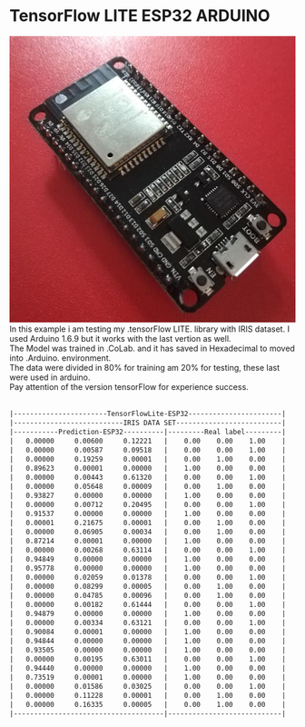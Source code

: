 
# TensorFlow LITE ESP32 ARDUINO

![imagen](0.jpg)  
In this example i am testing my .tensorFlow LITE. library with IRIS dataset. I used Arduino 1.6.9 but it works with the last vertion as well.   
The Model was trained in .CoLab. and it has saved in Hexadecimal to  moved into .Arduino. environment.   
The data were divided in 80% for training am 20% for testing, these last were used in arduino.  
Pay attention of the version tensorFlow for experience success.  
``` text

|-----------------------TensorFlowLite-ESP32-----------------------|
|---------------------------IRIS DATA SET--------------------------|
|-----------Prediction-ESP32----------|---------Real label---------|
|   0.00000     0.00600     0.12221   |    0.00    0.00    1.00    |
|   0.00000     0.00587     0.09518   |    0.00    0.00    1.00    |
|   0.00000     0.19259     0.00001   |    0.00    1.00    0.00    |
|   0.89623     0.00001     0.00000   |    1.00    0.00    0.00    |
|   0.00000     0.00443     0.61320   |    0.00    0.00    1.00    |
|   0.00000     0.05648     0.00009   |    0.00    1.00    0.00    |
|   0.93827     0.00000     0.00000   |    1.00    0.00    0.00    |
|   0.00000     0.00712     0.20495   |    0.00    0.00    1.00    |
|   0.91537     0.00000     0.00000   |    1.00    0.00    0.00    |
|   0.00001     0.21675     0.00001   |    0.00    1.00    0.00    |
|   0.00000     0.06905     0.00034   |    0.00    1.00    0.00    |
|   0.87214     0.00001     0.00000   |    1.00    0.00    0.00    |
|   0.00000     0.00268     0.63114   |    0.00    0.00    1.00    |
|   0.94849     0.00000     0.00000   |    1.00    0.00    0.00    |
|   0.95778     0.00000     0.00000   |    1.00    0.00    0.00    |
|   0.00000     0.02059     0.01378   |    0.00    0.00    1.00    |
|   0.00000     0.08299     0.00005   |    0.00    1.00    0.00    |
|   0.00000     0.04785     0.00096   |    0.00    1.00    0.00    |
|   0.00000     0.00182     0.61444   |    0.00    0.00    1.00    |
|   0.94879     0.00000     0.00000   |    1.00    0.00    0.00    |
|   0.00000     0.00334     0.63121   |    0.00    0.00    1.00    |
|   0.90084     0.00001     0.00000   |    1.00    0.00    0.00    |
|   0.94844     0.00000     0.00000   |    1.00    0.00    0.00    |
|   0.93505     0.00000     0.00000   |    1.00    0.00    0.00    |
|   0.00000     0.00195     0.63011   |    0.00    0.00    1.00    |
|   0.94440     0.00000     0.00000   |    1.00    0.00    0.00    |
|   0.73519     0.00001     0.00000   |    1.00    0.00    0.00    |
|   0.00000     0.01586     0.03025   |    0.00    0.00    1.00    |
|   0.00000     0.11228     0.00001   |    0.00    1.00    0.00    |
|   0.00000     0.16335     0.00005   |    0.00    1.00    0.00    |
|-------------------------------------|----------------------------|
```  
